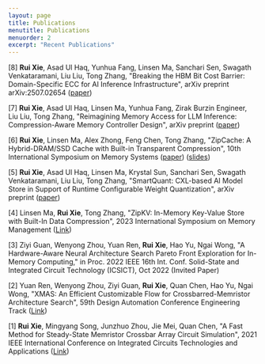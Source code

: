 ```yaml
---
layout: page
title: Publications
menutitle: Publications
menuorder: 2
excerpt: "Recent Publications"
---
```

[8] **Rui Xie**, Asad Ul Haq, Yunhua Fang, Linsen Ma, Sanchari Sen, Swagath Venkataramani, Liu Liu, Tong Zhang, "Breaking the HBM Bit Cost Barrier: Domain-Specific ECC for AI Inference Infrastructure", arXiv preprint arXiv:2507.02654 ([paper](https://arxiv.org/abs/2507.02654))

[7] **Rui Xie**, Asad Ul Haq, Linsen Ma, Yunhua Fang, Zirak Burzin Engineer, Liu Liu, Tong Zhang, "Reimagining Memory Access for LLM Inference: Compression-Aware Memory Controller Design", arXiv preprint ([paper](https://arxiv.org/abs/2503.18869))

[6] **Rui Xie**, Linsen Ma, Alex Zhong, Feng Chen, Tong Zhang, "ZipCache: A Hybrid-DRAM/SSD Cache with Built-in Transparent Compression", 10th International Symposium on Memory Systems ([paper](doc/ZipCache_v1-2.pdf)) ([slides](doc/2024-10-01-zipcache.pdf))

[5] **Rui Xie**, Asad Ul Haq, Linsen Ma, Krystal Sun, Sanchari Sen, Swagath Venkataramani, Liu Liu, Tong Zhang, "SmartQuant: CXL-based AI Model Store in Support of Runtime Configurable Weight Quantization", arXiv preprint ([paper](https://arxiv.org/abs/2407.15866))

[4] Linsen Ma, **Rui Xie**, Tong Zhang, "ZipKV: In-Memory Key-Value Store with Built-In Data Compression", 2023 International Symposium on Memory Management ([Link](https://dl.acm.org/doi/abs/10.1145/3591195.3595273))

[3] Ziyi Guan, Wenyong Zhou, Yuan Ren, **Rui Xie**, Hao Yu, Ngai Wong, "A Hardware-Aware Neural Architecture Search Pareto Front Exploration for In-Memory Computing," in Proc. 2022 IEEE 16th Int. Conf. Solid-State and Integrated Circuit Technology (ICSICT), Oct 2022 (Invited Paper)

[2] Yuan Ren, Wenyong Zhou, Ziyi Guan, **Rui Xie**, Quan Chen, Hao Yu, Ngai Wong, "XMAS: An Efficient Customizable Flow for Crossbarred-Memristor Architecture Search", 59th Design Automation Conference Engineering Track ([Link](https://59dac.conference-program.com/presentation/?id=ETPOST157&sess=sess187))

[1] **Rui Xie**, Mingyang Song, Junzhuo Zhou, Jie Mei, Quan Chen, "A Fast Method for Steady-State Memristor Crossbar Array Circuit Simulation", 2021 IEEE International Conference on Integrated Circuits Technologies and Applications ([Link](https://ieeexplore.ieee.org/document/9661817))




